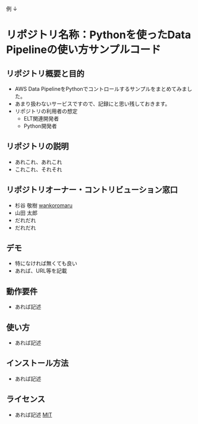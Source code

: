 例
↓

リポジトリ名称：Pythonを使ったData Pipelineの使い方サンプルコード
====

## リポジトリ概要と目的
* AWS Data PipelineをPythonでコントロールするサンプルをまとめてみました。
* あまり扱わないサービスですので、記録にと思い残しておきます。
* リポジトリの利用者の想定
  * ELT関連開発者
  * Python開発者

## リポジトリの説明
* あれこれ、あれこれ
* これこれ、それそれ

## リポジトリオーナー・コントリビューション窓口
* 杉谷 敬樹 [wankoromaru](https://github.com/wankoromaru)
* 山田 太郎
* だれだれ
* だれだれ



## デモ
* 特になければ無くても良い
* あれば、URL等を記載

## 動作要件
* あれば記述

## 使い方
* あれば記述

## インストール方法
* あれば記述

## ライセンス
* あれば記述
[MIT](https://github.com/tcnksm/tool/blob/master/LICENCE)

